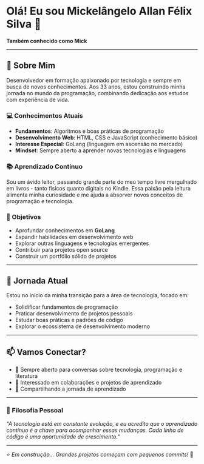 # Olá! Eu sou Mickelângelo Allan Félix Silva 👋

**Também conhecido como Mick**

---

## 🚀 Sobre Mim

Desenvolvedor em formação apaixonado por tecnologia e sempre em busca de novos conhecimentos. Aos 33 anos, estou construindo minha jornada no mundo da programação, combinando dedicação aos estudos com experiência de vida.

### 💻 Conhecimentos Atuais
- **Fundamentos**: Algoritmos e boas práticas de programação
- **Desenvolvimento Web**: HTML, CSS e JavaScript (conhecimento básico)
- **Interesse Especial**: GoLang (linguagem em ascensão no mercado)
- **Mindset**: Sempre aberto a aprender novas tecnologias e linguagens

### 📚 Aprendizado Contínuo
Sou um ávido leitor, passando grande parte do meu tempo livre mergulhado em livros - tanto físicos quanto digitais no Kindle. Essa paixão pela leitura alimenta minha curiosidade e me ajuda a absorver novos conceitos de programação e tecnologia.

### 🎯 Objetivos
- Aprofundar conhecimentos em **GoLang** 
- Expandir habilidades em desenvolvimento web
- Explorar outras linguagens e tecnologias emergentes
- Contribuir para projetos open source
- Construir um portfólio sólido de projetos

---

## 🌱 Jornada Atual

Estou no início da minha transição para a área de tecnologia, focado em:
- Solidificar fundamentos de programação
- Praticar desenvolvimento de projetos pessoais
- Estudar boas práticas e padrões de código
- Explorar o ecossistema de desenvolvimento moderno

---

## 📫 Vamos Conectar?

- 💬 Sempre aberto para conversas sobre tecnologia, programação e literatura
- 🤝 Interessado em colaborações e projetos de aprendizado
- 📖 Compartilhando a jornada de aprendizado

---

### 💭 Filosofia Pessoal
*"A tecnologia está em constante evolução, e eu acredito que o aprendizado contínuo é a chave para acompanhar essas mudanças. Cada linha de código é uma oportunidade de crescimento."*

---

⭐ *Em construção... Grandes projetos começam com pequenos commits!* 🚀
